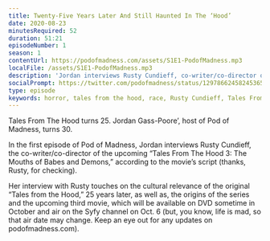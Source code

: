 ```yaml
---
title: Twenty-Five Years Later And Still Haunted In The ‘Hood’
date: 2020-08-23
minutesRequired: 52
duration: 51:21
episodeNumber: 1
season: 1
contentUrl: https://podofmadness.com/assets/S1E1-PodofMadness.mp3
localFile: /assets/S1E1-PodofMadness.mp3
description: 'Jordan interviews Rusty Cundieff, co-writer/co-director of upcoming “Tales From The Hood 3: The Mouths of Babes & Demons”'
socialPrompt: https://twitter.com/podofmadness/status/1297866245824536577
type: episode
keywords: horror, tales from the hood, race, Rusty Cundieff, Tales From The Hood 3, podcast
---
```

Tales From The Hood turns 25. Jordan Gass-Poore’, host of Pod of Madness, turns 30. 

In the first episode of Pod of Madness, Jordan interviews Rusty Cundieff, the co-writer/co-director of the upcoming “Tales From The Hood 3: The Mouths of Babes and Demons,” according to the movie’s script (thanks, Rusty, for checking). 

Her interview with Rusty touches on the cultural relevance of the original “Tales from the Hood,” 25 years later, as well as, the origins of the series and the upcoming third movie, which will be available on DVD sometime in October and air on the Syfy channel on Oct. 6 (but, you know, life is mad, so that air date may change. Keep an eye out for any updates on podofmadness.com). 
